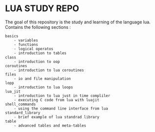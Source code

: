 # LUA STUDY REPO

The goal of this repository is the study and learning of the language lua.
Contains the following sections :

    basics 
        - variables
        - functions
        - logical operatos 
        - introduction to tables 
    class
        - introduction to oop 
    coroutines
        - introduction to lua coroutines
    files
        - io and file manipulation 
    lopp
        - introduction to lua loops 
    lua_jit
        - introduction to lua just in time compliler 
        - executing C code from lua with luajit 
    shell_commands 
        - using the command line interface from lua 
    standard_library
        - brief example of lua standrad library 
    table
        - advanced tables and meta-tables